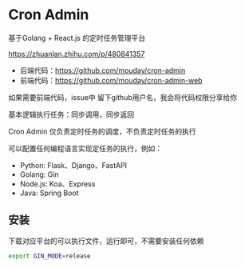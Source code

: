 # Cron Admin

基于Golang + React.js 的定时任务管理平台

https://zhuanlan.zhihu.com/p/480841357

- 后端代码：https://github.com/mouday/cron-admin
- 前端代码：https://github.com/mouday/cron-admin-web

如果需要前端代码，issue中 留下github用户名，我会将代码权限分享给你

基本逻辑执行任务：同步调用，同步返回

Cron Admin 仅负责定时任务的调度，不负责定时任务的执行

可以配置任何编程语言实现定任务的执行，例如：

- Python: Flask、Django、FastAPI
- Golang: Gin
- Node.js: Koa、Express
- Java: Spring Boot


## 安装

下载对应平台的可以执行文件，运行即可，不需要安装任何依赖

```bash
export GIN_MODE=release
```
